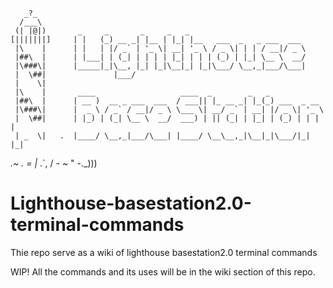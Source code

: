       _?_
      /___\
     (| |@|)       _     _       _     _   _
    [|||||||]     | |   (_) __ _| |__ | |_| |__   ___  _   _ ___  ___
     |\    |      | |   | |/ _` | '_ \| __| '_ \ / _ \| | | / __|/ _ \
     |##\  |      | |___| | (_| | | | | |_| | | | (_) | |_| \__ \  __/
     |\###\|      |_____|_|\__, |_| |_|\__|_| |_|\___/ \__,_|___/\___|
     |  \##|               |___/
     |    \|
     |\    |       ____                   ____  _        _   _
     |##\  |      | __ )  __ _ ___  ___  / ___|| |_ __ _| |_(_) ___  _ __
     |\###\|      |  _ \ / _` / __|/ _ \ \___ \| __/ _` | __| |/ _ \| '_ \
     |  \##|      | |_) | (_| \__ \  __/  ___) | || (_| | |_| | (_) | | | |
     | _  \|   .  |____/ \__,_|___/\___| |____/ \__\__,_|\__|_|\___/|_| |_|
   _.~ . = |_  .`,
  /   - ~ "  -._)))

# Lighthouse-basestation2.0-terminal-commands
 Thie repo serve as a wiki of lighthouse basestation2.0 terminal commands

 WIP! All the commands and its uses will be in the wiki section of this repo.